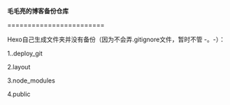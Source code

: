 
**毛毛亮的博客备份仓库**

========================

Hexo自己生成文件夹并没有备份（因为不会弄.gitignore文件，暂时不管 -。-）：

1..deploy_git

2.layout

3.node_modules

4.public

